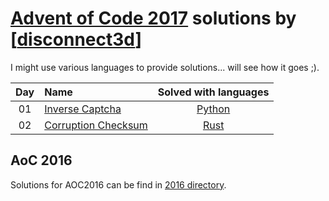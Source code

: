 [Advent of Code 2017](http://adventofcode.com) solutions by [[disconnect3d](https://disconnect3d.pl/)]
========================


I might use various languages to provide solutions... will see how it goes ;).

| Day | Name                                             | Solved with languages                            |
|:---:|:-------------------------------------------------|:------------------------------------------------:|
| 01  | [Inverse Captcha](/2017/day01/task.md)           | [Python](/2017/day01/solve.py)                   |
| 02  | [Corruption Checksum](/2017/day02/task.md)       | [Rust](/2017/day02/solve.rs)                     |



## AoC 2016

Solutions for AOC2016 can be find in [2016 directory](/2016/).

